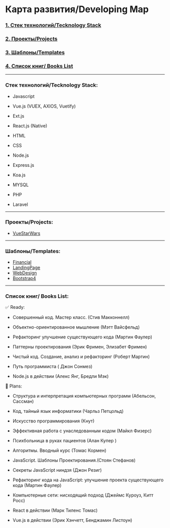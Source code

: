 Карта развития/Developing Map
=====================


 ### [1. Стек технологий/Tecknology Stack](#Tech_stack)
 ### [2. Проекты/Projects](#projects)
 ### [3. Шаблоны/Templates](#templates)
 ### [4. Cписок книг/ Books List](#Book_list)


____
###  <a name="Tech_stack">Стек технологий/Tecknology Stack:</a> 
+ Javascript

+ Vue.js (VUEX, AXIOS, Vuetify)

+ Ext.js

+ React.js (Native)

+ HTML

+ CSS

+ Node.js

+ Express.js

+ Koa.js

+ MYSQL

+ PHP

+ Laravel

____
###  <a name="projects">Проекты/Projects:</a> 

+ [VueStarWars](http://juliwolf.beget.tech/)



____
###  <a name="templates">Шаблоны/Templates:</a> 
+ [Financial](https://juliwolf.github.io/Template_Financial/)
+ [LandingPage](https://juliwolf.github.io/Template_LandingPage/)
+ [WebDesign](https://juliwolf.github.io/Template_QualityDesign/)
+ [Bootstrap4](https://juliwolf.github.io/Template_Bootstrap4/index.html)

____
###  <a name="Book_list">Список книг/ Books List:</a> 

:white_check_mark: Ready:

+ Совершенный код. Мастер класс. (Стив Макконнелл) 

+ Объектно-ориентированное мышление (Мэтт Вайсфельд)

+ Рефакторинг улучшение существующего кода (Мартин Фаулер)

+ Паттерны проектирования (Эрик Фримен, Элизабет Фримен)

+ Чистый код. Создание, анализ и рефакторинг (Роберт Мартин) 

+ Путь программиста ( Джон Сонмез)

+ Node.js в действии (Алекс Янг, Бредли Мэк)

:black_square_button: Plans:

+ Структура и интерпретация компьютерных программ (Абельсон, Сассман)  

+ Код, тайный язык информатики (Чарльз Петцольд) 

+ Искусство программирования (Кнут) 

+ Эффективная работа с унаследованным кодом (Майкл Физерс)

+ Психбольница в руках пациентов (Алан Купер )

+ Алгоритмы. Вводный курс (Томас Кормен)

+ JavaScript. Шаблоны Проектирования.(Стоян Стефанов)

+ Секреты JavaScript ниндзя (Джон Резиг)

+ Рефакторинг кода на JavaScript: улучшение проекта существующего кода (Мартин Фаулер)

+ Компьютерные сети: нисходящий подход (Джеймс Куроуз, Китт Росс)

+ React в действии (Марк Тиленс Томас)

+ Vue.js в действии (Эрик Хэнчетт, Бенджамин Листоун) 
